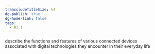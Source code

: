 ```yaml
---
transcludeTitleSize: h4
dg-publish: true
dg-home-link: false
tags:
  - B1.1
---
```

describe the functions and features of various connected devices associated with digital technologies they encounter in their everyday life